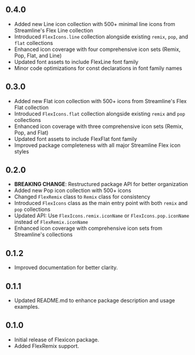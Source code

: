 ## 0.4.0

* Added new Line icon collection with 500+ minimal line icons from Streamline's Flex Line collection
* Introduced `FlexIcons.line` collection alongside existing `remix`, `pop`, and `flat` collections
* Enhanced icon coverage with four comprehensive icon sets (Remix, Pop, Flat, and Line)
* Updated font assets to include FlexLine font family
* Minor code optimizations for const declarations in font family names

## 0.3.0

* Added new Flat icon collection with 500+ icons from Streamline's Flex Flat collection
* Introduced `FlexIcons.flat` collection alongside existing `remix` and `pop` collections
* Enhanced icon coverage with three comprehensive icon sets (Remix, Pop, and Flat)
* Updated font assets to include FlexFlat font family
* Improved package completeness with all major Streamline Flex icon styles

## 0.2.0

* **BREAKING CHANGE**: Restructured package API for better organization
* Added new Pop icon collection with 500+ icons
* Changed `FlexRemix` class to `Remix` class for consistency
* Introduced `FlexIcons` class as the main entry point with both `remix` and `pop` collections
* Updated API: Use `FlexIcons.remix.iconName` or `FlexIcons.pop.iconName` instead of `FlexRemix.iconName`
* Enhanced icon coverage with comprehensive icon sets from Streamline's collections

## 0.1.2

* Improved documentation for better clarity.

## 0.1.1

* Updated README.md to enhance package description and usage examples.

## 0.1.0

* Initial release of Flexicon package.
* Added FlexRemix support.
